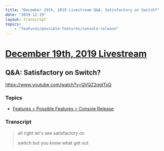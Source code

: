 ```yaml
---
title: "December 19th, 2019 Livestream Q&A: Satisfactory on Switch?"
date: "2019-12-19"
layout: transcript
topics:
    - "features/possible-features/console-release"
---
```

# [December 19th, 2019 Livestream](../2019-12-19.md)
## Q&A: Satisfactory on Switch?
https://www.youtube.com/watch?v=QVQZ2qgtTsQ

### Topics
* [Features > Possible Features > Console Release](../topics/features/possible-features/console-release.md)

### Transcript

> all right let's see satisfactory on
>
> switch but you know what get out
